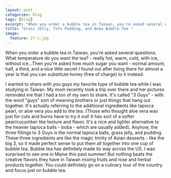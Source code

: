 ---layout: postcategories: blogtags: [blog]excerpt: "When you order a bubble tea in Taiwan, you're asked several questions.  What temperature do you want the tea? - really hot, warm, cold, with ice, without ice...Then you're asked how much sugar you want - normal amount, half, a third, and a nice little secret I found out after living there for almost a year is that you can substitute honey (free of charge) to it instead."title: "Grass Jelly, Tofu Pudding, and Boba Bubble Tea "image:  feature: 27-1.jpg---When you order a bubble tea in Taiwan, you're asked several questions.  What temperature do you want the tea? - really hot, warm, cold, with ice, without ice...Then you're asked how much sugar you want - normal amount, half, a third, and a nice little secret I found out after living there for almost a year is that you can substitute honey (free of charge) to it instead.I wanted to share with you guys my favorite type of bubble tea while I was studying in Taiwan.  My mom recently took a trip over there and her pictures reminded me that I had a ton of my own to share.  It's called "3 Guys" - with the word "guys" sort of meaning brothers or just things that hang out together.  It's actually referring to the additional ingredients like tapioca pearl, or aloe vera you add to the tea.  (Those who thought aloe vera was just for cuts and burns have to try it out!  It has sort of a softer pear/cucumber like texture and flavor.  It's a nice and lighter alternative to the heavier tapioca balls - boba - which are usually added).  Anyhow, the three fillings to 3 Guys is the normal tapioca balls, grass jelly, and pudding.  These three ingredients are like the magic trinity of Asian desserts - like the big 3, so it made perfect sense to put them all together into one cup of bubble tea.Bubble tea has definitely made its way across the US.  I was surprised to see one in Maine this past summer!  But nothing beats the creative flavors they have in Taiwan mixing fruits and rose and herbal products together.  You could definitely go on a culinary tour of the country and focus just on bubble tea.